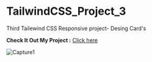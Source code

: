 # TailwindCSS_Project_3

Third Tailewind CSS Responsive project- Desing Card's

**Check It Out My Project :** [Click here](_https://tailwindcss-project-3.netlify.app)

![Capture1](https://github.com/SanketP100/TailwindCSS_Project_3/assets/153346394/22a3a86f-f9d5-41d6-81f1-1f225a3306be)
